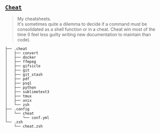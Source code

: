## [`Cheat`](https://github.com/chrisallenlane/cheat)

> My cheatsheets.   
> It's sometimes quite a dilemma to decide if a command must be consolidated as a shell function or in a cheat. Cheat win most of the time (I feel less guilty writing new documentation to maintain than code).


<!--- Tree block injection -->
    ├── .cheat
    │   ├── convert
    │   ├── docker
    │   ├── ffmpeg
    │   ├── gifsicle
    │   ├── git
    │   ├── git_stash
    │   ├── pdf
    │   ├── psql
    │   ├── python
    │   ├── sublimetext3
    │   ├── tmux
    │   ├── unix
    │   └── zsh
    ├── .config
    │   └── cheat
    │       └── conf.yml
    └── .zsh
        └── cheat.zsh

